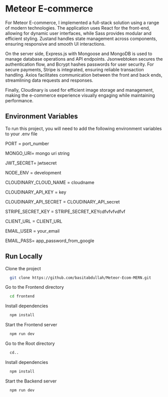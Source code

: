 # Meteor E-commerce

For Meteor E-commerce, I implemented a full-stack solution using a range of modern technologies. The application uses React for the front-end, allowing for dynamic user interfaces, while Sass provides modular and efficient styling. Zustand handles state management across components, ensuring responsive and smooth UI interactions.

On the server side, Express.js with Mongoose and MongoDB is used to manage database operations and API endpoints. Jsonwebtoken secures the authentication flow, and Bcrypt hashes passwords for user security. For secure payments, Stripe is integrated, ensuring reliable transaction handling. Axios facilitates communication between the front and back ends, streamlining data requests and responses.

Finally, Cloudinary is used for efficient image storage and management, making the e-commerce experience visually engaging while maintaining performance.

## Environment Variables

To run this project, you will need to add the following environment variables to your .env file

PORT = port_number

MONGO_URI= mongo uri string

JWT_SECRET= jwtsecret

NODE_ENV = development

CLOUDINARY_CLOUD_NAME = cloudname

CLOUDINARY_API_KEY =  key

CLOUDINARY_API_SECRET = CLOUDINARY_API_secret

STRIPE_SECRET_KEY = STRIPE_SECRET_KEYcdfvfvfvdfvf

CLIENT_URL = CLIENT_URL

EMAIL_USER = your_email

EMAIL_PASS= app_password_from_google

## Run Locally

Clone the project

```bash
  git clone https://github.com/basitabdullah/Meteor-Ecom-MERN.git
```

Go to the Frontend directory

```bash
  cd frontend
```

Install dependencies

```bash
  npm install
```

Start the Frontend server

```bash
  npm run dev
```

Go to the Root directory

```bash
  cd..
```

Install dependencies

```bash
  npm install
```

Start the Backend server

```bash
  npm run dev
```
